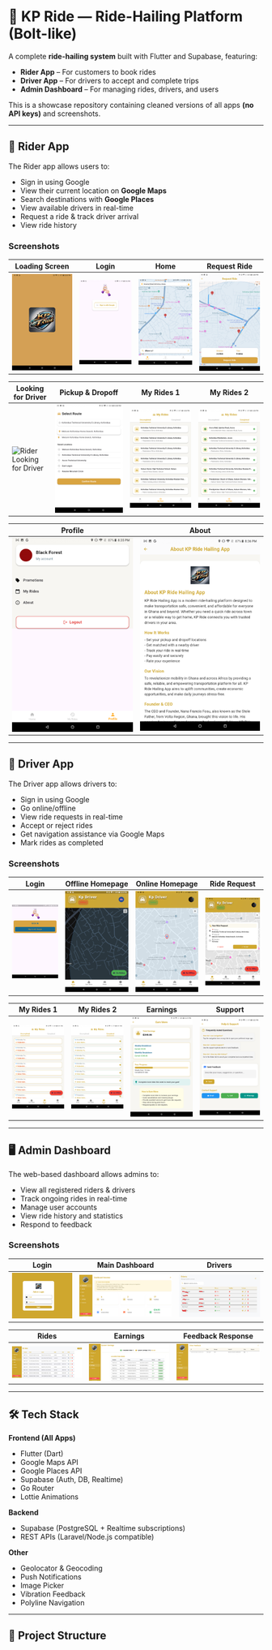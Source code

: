 # 🚖 KP Ride — Ride-Hailing Platform (Bolt-like)

A complete **ride-hailing system** built with Flutter and Supabase, featuring:
- **Rider App** – For customers to book rides
- **Driver App** – For drivers to accept and complete trips
- **Admin Dashboard** – For managing rides, drivers, and users

This is a showcase repository containing cleaned versions of all apps **(no API keys)** and screenshots.

---

## 📱 Rider App
The Rider app allows users to:
- Sign in using Google
- View their current location on **Google Maps**
- Search destinations with **Google Places**
- View available drivers in real-time
- Request a ride & track driver arrival
- View ride history

### Screenshots
| Loading Screen | Login | Home | Request Ride |
|---------------|-------|------|--------------|
| ![Rider Loading](assets/rider-Loading_screen.png) | ![Rider Login](assets/rider-login.png) | ![Rider Home](assets/rider-home.png) | ![Rider Request Ride](assets/rider-request-ride.png) |

| Looking for Driver | Pickup & Dropoff | My Rides 1 | My Rides 2 |
|--------------------|------------------|------------|------------|
| ![Rider Looking for Driver](assets/rider-looking-for-driver-page.png) | ![Rider Pickup Dropoff](assets/rider-pickup-dropoff-page.png) | ![Rider My Rides 1](assets/rider-myRides1.png) | ![Rider My Rides 2](assets/rider-myRides2.png) |

| Profile | About |
|---------|-------|
| ![Rider Profile](assets/rider-profile.png) | ![Rider About](assets/rider-about-page.png) |

---

## 🚗 Driver App
The Driver app allows drivers to:
- Sign in using Google
- Go online/offline
- View ride requests in real-time
- Accept or reject rides
- Get navigation assistance via Google Maps
- Mark rides as completed

### Screenshots
| Login | Offline Homepage | Online Homepage | Ride Request |
|-------|------------------|-----------------|--------------|
| ![Driver Login](assets/driver-login.png) | ![Driver Offline](assets/driver-offline-homepage.png) | ![Driver Online](assets/driver-online-homepage.png) | ![Driver Ride Request](assets/driver-ride-request.png) |

| My Rides 1 | My Rides 2 | Earnings | Support |
|------------|-----------|----------|---------|
| ![Driver My Rides 1](assets/driver-my-rides-page1.png) | ![Driver My Rides 2](assets/driver-my-rides-page2.png) | ![Driver Earnings](assets/driver-earning-page.png) | ![Driver Support](assets/driver-support-page.png) |

---

## 🖥️ Admin Dashboard
The web-based dashboard allows admins to:
- View all registered riders & drivers
- Track ongoing rides in real-time
- Manage user accounts
- View ride history and statistics
- Respond to feedback

### Screenshots
| Login | Main Dashboard | Drivers |
|-------|----------------|---------|
| ![Dashboard Login](assets/dashboard-login-page.png) | ![Dashboard Main](assets/dashboard-main-page.png) | ![Dashboard Drivers](assets/dashboard-drivers-page.png) |

| Rides | Earnings | Feedback Response |
|-------|----------|-------------------|
| ![Dashboard Rides](assets/dashboard-rides-page.png) | ![Dashboard Earnings](assets/dashboard-earnings-page.png) | ![Dashboard Feedback](assets/dashboard-feedback-response-page.png) |

---

## 🛠 Tech Stack
**Frontend (All Apps)**
- Flutter (Dart)
- Google Maps API
- Google Places API
- Supabase (Auth, DB, Realtime)
- Go Router
- Lottie Animations

**Backend**
- Supabase (PostgreSQL + Realtime subscriptions)
- REST APIs (Laravel/Node.js compatible)

**Other**
- Geolocator & Geocoding
- Push Notifications
- Image Picker
- Vibration Feedback
- Polyline Navigation

---

## 📂 Project Structure
